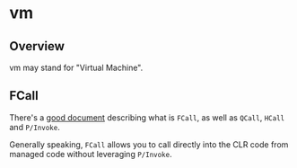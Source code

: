 # vm

## Overview

vm may stand for "Virtual Machine".

## FCall
There's a [good document](https://github.com/dotnet/coreclr/blob/master/Documentation/botr/mscorlib.md#calling-from-managed-to-native-code) describing what is `FCall`, as well as `QCall`, `HCall` and `P/Invoke`.

Generally speaking, `FCall` allows you to call directly into the CLR code from managed code without leveraging `P/Invoke`.
